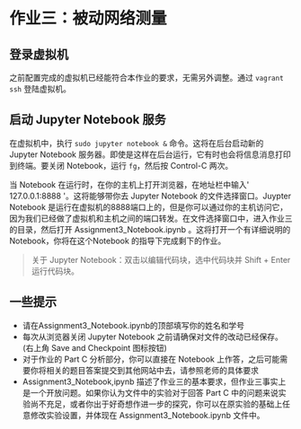 # 作业三：被动网络测量

## 登录虚拟机

之前配置完成的虚拟机已经能符合本作业的要求，无需另外调整。通过 ```vagrant ssh``` 登陆虚拟机。

## 启动 Jupyter Notebook 服务

在虚拟机中，执行 ```sudo jupyter notebook &``` 命令。这将在后台启动新的 Jupyter Notebook 服务器。即使是这样在后台运行，它有时也会将信息消息打印到终端。要关闭 Notebook，运行 ```fg```，然后按 Control-C 两次。

当 Notebook 在运行时，在你的主机上打开浏览器，在地址栏中输入' 127.0.0.1:8888 '。这将能够带你去 Jupyter Notebook 的文件选择窗口。Juypter Notebook 是运行在虚拟机的8888端口上的，但是你可以通过你的主机访问它，因为我们已经做了虚拟机和主机之间的端口转发。在文件选择窗口中，进入作业三的目录，然后打开 Assignment3_Notebook.ipynb 。这将打开一个有详细说明的 Notebook，你将在这个Notebook 的指导下完成剩下的作业。

> 关于 Jupyter Notebook：双击以编辑代码块，选中代码块并 Shift + Enter 运行代码块。

## 一些提示

* 请在Assignment3_Notebook.ipynb的顶部填写你的姓名和学号
* 每次从浏览器关闭 Jupyter Notebook 之前请确保对文件的改动已经保存。(右上角 Save and Checkpoint 图标按钮)
* 对于作业的 Part C 分析部分，你可以直接在 Notebook 上作答，之后可能需要你将相关的题目答案提交到其他网站中去，请参照老师的具体要求
* Assignment3_Notebook,ipynb 描述了作业三的基本要求，但作业三事实上是一个开放问题。如果你认为文件中的实验对于回答 Part C 中的问题来说实验尚不充足，或者你出于好奇想作进一步的探究，你可以在原实验的基础上任意修改实验设置，并体现在 Assignment3_Notebook.ipynb 文件中。